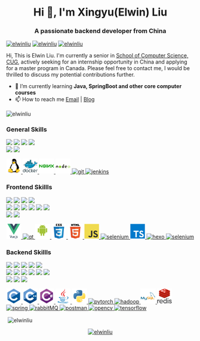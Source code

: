 <h1 align="center">Hi 👋, I'm Xingyu(Elwin) Liu</h1>
<h3 align="center">A passionate backend developer from China</h3>

<p align="left"> <a href="https://elwinliu.github.io/" target="_blank" rel="noreferrer"> <img src="https://img.shields.io/badge/Blog-Elwin-blue" alt="elwinliu" /></a> <a href="https://leetcode.cn/u/upbeat-khayyamufj/" target="_blank" rel="noreferrer"> <img src="https://img.shields.io/badge/LeetCode-CodeLife-blue" alt="elwinliu" /></a> <a href="https://elwinliu.github.io/" target="_blank" rel="noreferrer"> <img src="https://img.shields.io/badge/CV-aboutme-blue" alt="elwinliu" /></a>
</p>

   Hi, This is Elwin Liu. I'm currently a senior in <a href="https://cs.cug.edu.cn/">School of Computer Science, CUG</a>, actively seeking for an internship opportunity in China and applying for a master program in Canada. Please feel free to contact me, I would be thrilled to discuss my potential contributions further.

- 🌱 I’m currently learning **Java, SpringBoot and other core computer courses**
- 📫 How to reach me <a href="mailto:elwin1116@gmail.com">Email</a> | [Blog](https://elwinliu.com/)

<p><img align="center" src="https://github-readme-stats.vercel.app/api/top-langs?username=elwinliu&show_icons=true&locale=en&layout=compact&theme=highcontrast" alt="elwinliu" /></p>

<h3 align="left">General Skills</h3>
<p align="left">
<img src="https://img.shields.io/badge/Linux-ffce27"/> <img src="https://img.shields.io/badge/Docker-019bc6"/> <img src="https://img.shields.io/badge/Nginx-009900"/> <img src="https://img.shields.io/badge/Node.js-83cd29"/><br> <img src="https://img.shields.io/badge/Git-f03c2e"/> <img src="https://img.shields.io/badge/Jenkins-f0d6b7"/> 
</p>
<p align="left"> 
    <a href="https://www.linux.org/" target="_blank" rel="noreferrer"> <img src="https://raw.githubusercontent.com/devicons/devicon/master/icons/linux/linux-original.svg" alt="linux" width="40" height="40"/> </a> <a href="https://www.docker.com/" target="_blank" rel="noreferrer"> <img src="https://raw.githubusercontent.com/devicons/devicon/master/icons/docker/docker-original-wordmark.svg" alt="docker" width="40" height="40"/> </a> <a href="https://www.nginx.com" target="_blank" rel="noreferrer"> <img src="https://raw.githubusercontent.com/devicons/devicon/master/icons/nginx/nginx-original.svg" alt="nginx" width="40" height="40"/> </a> <a href="https://nodejs.org" target="_blank" rel="noreferrer"> <img src="https://raw.githubusercontent.com/devicons/devicon/master/icons/nodejs/nodejs-original-wordmark.svg" alt="nodejs" width="40" height="40"/> </a> <a href="https://git-scm.com/" target="_blank" rel="noreferrer"> <img src="https://www.vectorlogo.zone/logos/git-scm/git-scm-icon.svg" alt="git" width="40" height="40"/> </a> <a href="https://www.jenkins.io" target="_blank" rel="noreferrer"> <img src="https://www.vectorlogo.zone/logos/jenkins/jenkins-icon.svg" alt="jenkins" width="40" height="40"/> </a> 
</p>

<h3 align="left">Frontend Skillls</h3>
<p align="left">
     <img src="https://img.shields.io/badge/Vue.js-35495e"/> <img src="https://img.shields.io/badge/JS-f0db4f"/> <img src="https://img.shields.io/badge/Qt-41cd52"/> <img src="https://img.shields.io/badge/Android-a4c439"/> <br> <img src="https://img.shields.io/badge/CSS-33a9dc"/>  <img src="https://img.shields.io/badge/HTML-e44d26"/> <img src="https://img.shields.io/badge/JS-f0db4f"/> <img src="https://img.shields.io/badge/Qt-41cd52"/> <img src="https://img.shields.io/badge/Selenium-c4c4c4"/> <img src="https://img.shields.io/badge/TypeScript-007acc"/> <br> <img src="https://img.shields.io/badge/Hexo-0e83cd"/> <img src="https://img.shields.io/badge/Selenium-c4c4c4"/>
</p>
<p align="left">
    <a href="https://vuejs.org/" target="_blank" rel="noreferrer"> <img src="https://raw.githubusercontent.com/devicons/devicon/master/icons/vuejs/vuejs-original-wordmark.svg" alt="vuejs" width="40" height="40"/> </a> <a href="https://www.qt.io/" target="_blank" rel="noreferrer"> <img src="https://upload.wikimedia.org/wikipedia/commons/0/0b/Qt_logo_2016.svg" alt="qt" width="40" height="40"/> </a>  <a href="https://developer.android.com" target="_blank" rel="noreferrer"> <img src="https://raw.githubusercontent.com/devicons/devicon/master/icons/android/android-original-wordmark.svg" alt="android" width="40" height="40"/> </a> <a href="https://www.w3schools.com/css/" target="_blank" rel="noreferrer"> <img src="https://raw.githubusercontent.com/devicons/devicon/master/icons/css3/css3-original-wordmark.svg" alt="css3" width="40" height="40"/> </a> <a href="https://www.w3.org/html/" target="_blank" rel="noreferrer"> <img src="https://raw.githubusercontent.com/devicons/devicon/master/icons/html5/html5-original-wordmark.svg" alt="html5" width="40" height="40"/> </a> <a href="https://developer.mozilla.org/en-US/docs/Web/JavaScript" target="_blank" rel="noreferrer"> <img src="https://raw.githubusercontent.com/devicons/devicon/master/icons/javascript/javascript-original.svg" alt="javascript" width="40" height="40"/> </a> <a href="https://www.selenium.dev" target="_blank" rel="noreferrer"> <img src="https://raw.githubusercontent.com/detain/svg-logos/780f25886640cef088af994181646db2f6b1a3f8/svg/selenium-logo.svg" alt="selenium" width="40" height="40"/> </a> <a href="https://www.typescriptlang.org/" target="_blank" rel="noreferrer"> <img src="https://raw.githubusercontent.com/devicons/devicon/master/icons/typescript/typescript-original.svg" alt="typescript" width="40" height="40"/> </a>  <a href="hexo.io/" target="_blank" rel="noreferrer"> <img src="https://www.vectorlogo.zone/logos/hexoio/hexoio-icon.svg" alt="hexo" width="40" height="40"/> </a> <a href="https://www.selenium.dev" target="_blank" rel="noreferrer"> <img src="https://raw.githubusercontent.com/detain/svg-logos/780f25886640cef088af994181646db2f6b1a3f8/svg/selenium-logo.svg" alt="selenium" width="40" height="40"/> </a>
</p>

<h3 align="left">Backend Skillls</h3>
<p align="left">
    <img src="https://img.shields.io/badge/C-03599c"/> <img src="https://img.shields.io/badge/C++-d26383"/> <img src="https://img.shields.io/badge/C_Sharp-9b4f96"/> <img src="https://img.shields.io/badge/Java-ea2d2e"/> <img src="https://img.shields.io/badge/Python-4382b4"/>  <br> <img src="https://img.shields.io/badge/Hadoop-feeb50"/>  <img src="https://img.shields.io/badge/Mysql-ebaa40"/> <img src="https://img.shields.io/badge/Redis-d82c20"/> <img src="https://img.shields.io/badge/Spring-68bd45"/> <img src="https://img.shields.io/badge/RabbitMQ-ff6600"/> <img src="https://img.shields.io/badge/Postman-ff6c37"/> <br> <img src="https://img.shields.io/badge/OpenCV-ff0101"/> <img src="https://img.shields.io/badge/PyTorch-ee4c2c"/>  <img src="https://img.shields.io/badge/TensorFlow-eb8c23"/> 
</p>
<p align="left">
<a href="https://www.cprogramming.com/" target="_blank" rel="noreferrer"> <img src="https://raw.githubusercontent.com/devicons/devicon/master/icons/c/c-original.svg" alt="c" width="40" height="40"/> </a> 
<a href="https://www.w3schools.com/cpp/" target="_blank" rel="noreferrer"> <img src="https://raw.githubusercontent.com/devicons/devicon/master/icons/cplusplus/cplusplus-original.svg" alt="cplusplus" width="40" height="40"/> </a> <a href="https://www.w3schools.com/cs/" target="_blank" rel="noreferrer"> <img src="https://raw.githubusercontent.com/devicons/devicon/master/icons/csharp/csharp-original.svg" alt="csharp" width="40" height="40"/> </a> <a href="https://www.java.com" target="_blank" rel="noreferrer"> <img src="https://raw.githubusercontent.com/devicons/devicon/master/icons/java/java-original.svg" alt="java" width="40" height="40"/> </a> <a href="https://www.python.org" target="_blank" rel="noreferrer"> <img src="https://raw.githubusercontent.com/devicons/devicon/master/icons/python/python-original.svg" alt="python" width="40" height="40"/> </a> <a href="https://pytorch.org/" target="_blank" rel="noreferrer"> <img src="https://www.vectorlogo.zone/logos/pytorch/pytorch-icon.svg" alt="pytorch" width="40" height="40"/> </a>  <a href="https://hadoop.apache.org/" target="_blank" rel="noreferrer"> <img src="https://www.vectorlogo.zone/logos/apache_hadoop/apache_hadoop-icon.svg" alt="hadoop" width="40" height="40"/> </a> <a href="https://www.mysql.com/" target="_blank" rel="noreferrer"> <img src="https://raw.githubusercontent.com/devicons/devicon/master/icons/mysql/mysql-original-wordmark.svg" alt="mysql" width="40" height="40"/> </a> <a href="https://redis.io" target="_blank" rel="noreferrer"> <img src="https://raw.githubusercontent.com/devicons/devicon/master/icons/redis/redis-original-wordmark.svg" alt="redis" width="40" height="40"/> </a> <a href="https://spring.io/" target="_blank" rel="noreferrer"> <img src="https://www.vectorlogo.zone/logos/springio/springio-icon.svg" alt="spring" width="40" height="40"/> </a> <a href="https://www.rabbitmq.com" target="_blank" rel="noreferrer"> <img src="https://www.vectorlogo.zone/logos/rabbitmq/rabbitmq-icon.svg" alt="rabbitMQ" width="40" height="40"/> </a> <a href="https://postman.com" target="_blank" rel="noreferrer"> <img src="https://www.vectorlogo.zone/logos/getpostman/getpostman-icon.svg" alt="postman" width="40" height="40"/> </a> <a href="https://opencv.org/" target="_blank" rel="noreferrer"> <img src="https://www.vectorlogo.zone/logos/opencv/opencv-icon.svg" alt="opencv" width="40" height="40"/> </a> <a href="https://www.tensorflow.org" target="_blank" rel="noreferrer"> <img src="https://www.vectorlogo.zone/logos/tensorflow/tensorflow-icon.svg" alt="tensorflow" width="40" height="40"/> </a>
</p>

<p>&nbsp;<img align="center" src="https://github-readme-stats.vercel.app/api?username=elwinliu&show_icons=true&locale=en&theme=highcontrast" alt="elwinliu" /></p>

<p align="center"> <a href="https://github.com/ryo-ma/github-profile-trophy"><img src="https://github-profile-trophy.vercel.app/?username=elwinliu" alt="elwinliu" /></a> </p>
